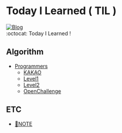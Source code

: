 # Today I Learned ( TIL )
[![Blog](https://img.shields.io/badge/Blog-ljg960730.tistory.com-green.svg)](https://ljg960730.tistory.com/)   
:octocat: Today I Learned !


## Algorithm
* [Programmers](https://github.com/Jaekeun-Lee/programmers-algorithm/tree/master/src)  
  * [KAKAO](https://github.com/Jaekeun-Lee/programmers-algorithm/tree/master/src/kakao)
  * [Level1](https://github.com/Jaekeun-Lee/programmers-algorithm/tree/master/src/level1)
  * [Level2](https://github.com/Jaekeun-Lee/programmers-algorithm/tree/master/src/level1)  
  * [OpenChallenge](https://github.com/Jaekeun-Lee/programmers-algorithm/tree/master/src/openchallenge)
 
## ETC
* [📝NOTE](https://github.com/Jaekeun-Lee/TIL/tree/master/Note)

